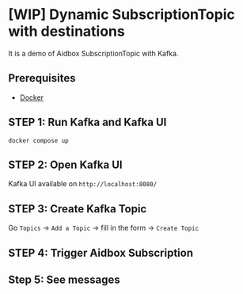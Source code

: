 # [WIP] Dynamic SubscriptionTopic with destinations

It is a demo of Aidbox SubscriptionTopic with Kafka.

## Prerequisites

- [Docker](https://www.docker.com/)

## STEP 1: Run Kafka and Kafka UI

```shell
docker compose up
```

## STEP 2: Open Kafka UI  

Kafka UI available on `http://localhost:8080/`

## STEP 3: Create Kafka Topic 

Go `Topics` -> `Add a Topic` -> fill in the form -> `Create Topic`

## STEP 4: Trigger Aidbox Subscription

## Step 5: See messages

